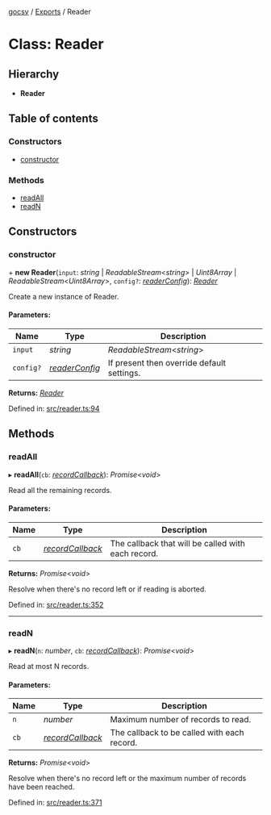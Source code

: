 [gocsv](../README.md) / [Exports](../modules.md) / Reader

# Class: Reader

## Hierarchy

* **Reader**

## Table of contents

### Constructors

- [constructor](reader.md#constructor)

### Methods

- [readAll](reader.md#readall)
- [readN](reader.md#readn)

## Constructors

### constructor

\+ **new Reader**(`input`: *string* | *ReadableStream*<*string*\> | *Uint8Array* | *ReadableStream*<*Uint8Array*\>, `config?`: [*readerConfig*](../modules.md#readerconfig)): [*Reader*](reader.md)

Create a new instance of Reader.

#### Parameters:

Name | Type | Description |
------ | ------ | ------ |
`input` | *string* | *ReadableStream*<*string*\> | *Uint8Array* | *ReadableStream*<*Uint8Array*\> | CSV text string, bytes array or readable stream of those types.   |
`config?` | [*readerConfig*](../modules.md#readerconfig) | If present then override default settings.    |

**Returns:** [*Reader*](reader.md)

Defined in: [src/reader.ts:94](https://github.com/pckhoi/gocsv/blob/7048efc/src/reader.ts#L94)

## Methods

### readAll

▸ **readAll**(`cb`: [*recordCallback*](../modules.md#recordcallback)): *Promise*<*void*\>

Read all the remaining records.

#### Parameters:

Name | Type | Description |
------ | ------ | ------ |
`cb` | [*recordCallback*](../modules.md#recordcallback) | The callback that will be called with each record.   |

**Returns:** *Promise*<*void*\>

Resolve when there's no record left or if reading is aborted.

Defined in: [src/reader.ts:352](https://github.com/pckhoi/gocsv/blob/7048efc/src/reader.ts#L352)

___

### readN

▸ **readN**(`n`: *number*, `cb`: [*recordCallback*](../modules.md#recordcallback)): *Promise*<*void*\>

Read at most N records.

#### Parameters:

Name | Type | Description |
------ | ------ | ------ |
`n` | *number* | Maximum number of records to read.   |
`cb` | [*recordCallback*](../modules.md#recordcallback) | The callback to be called with each record.   |

**Returns:** *Promise*<*void*\>

Resolve when there's no record left or the maximum number of records have been reached.

Defined in: [src/reader.ts:371](https://github.com/pckhoi/gocsv/blob/7048efc/src/reader.ts#L371)
